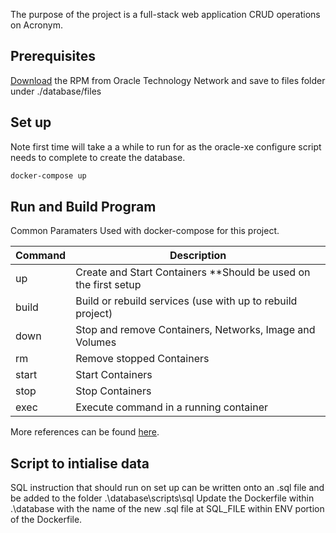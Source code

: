 The purpose of the project is a full-stack web application CRUD operations on Acronym. 

## Prerequisites
[Download](https://www.oracle.com/technetwork/database/database-technologies/express-edition/downloads/index.html) the RPM from Oracle Technology Network and save to files folder under ./database/files

## Set up
Note first time will take a a while to run for as the oracle-xe configure script needs to complete to create the database.
```bash
docker-compose up
```

## Run and Build Program
Common Paramaters Used with docker-compose for this project.

Command | Description
--- | ---
up | Create and Start Containers **Should be used on the first setup
build | Build or rebuild services (use with up to rebuild project)
down | Stop and remove Containers, Networks, Image and Volumes
rm | Remove stopped Containers
start | Start Containers
stop | Stop Containers
exec | Execute command in a running container

More references can be found [here](https://docs.docker.com/compose/reference/overview/).

## Script to intialise data
SQL instruction that should run on set up can be written onto an .sql file and be added to the folder .\database\scripts\sql
Update the Dockerfile within .\database with the name of the new .sql file at SQL_FILE within ENV portion of the Dockerfile.